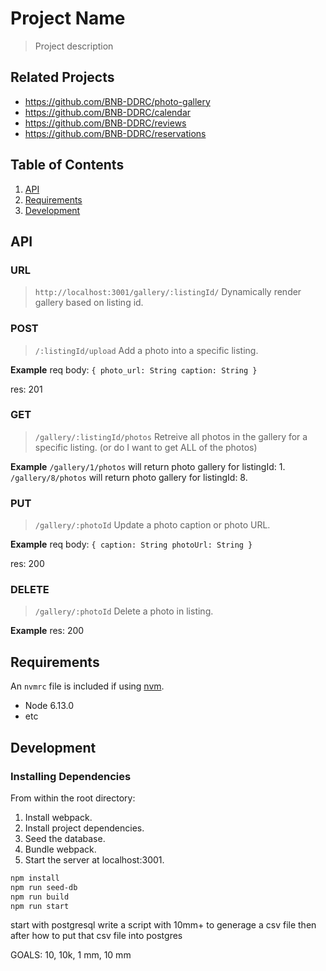 # Project Name

> Project description

## Related Projects

  - https://github.com/BNB-DDRC/photo-gallery
  - https://github.com/BNB-DDRC/calendar
  - https://github.com/BNB-DDRC/reviews
  - https://github.com/BNB-DDRC/reservations

## Table of Contents

1. [API](#API)
1. [Requirements](#requirements)
1. [Development](#development)

## API
### URL
> `http://localhost:3001/gallery/:listingId/` Dynamically render gallery based on listing id.
<!-- this is the url for the photo-gallery module -->

### POST
> `/:listingId/upload` Add a photo into a specific listing.

**Example**
req body:
  `{
   photo_url: String
   caption: String
  }`

res: 201

### GET
> `/gallery/:listingId/photos` Retreive all photos in the gallery for a specific listing. (or do I want to get ALL of the photos)
<!--get all method querying the listings table-->

**Example**
`/gallery/1/photos` will return photo gallery for listingId: 1.
`/gallery/8/photos` will return photo gallery for listingId: 8.

### PUT
> `/gallery/:photoId` Update a photo caption or photo URL.

**Example**
req body:
  `{
    caption: String
    photoUrl: String
  }`

res: 200

### DELETE
> `/gallery/:photoId` Delete a photo in listing.

**Example**
res: 200

## Requirements

An `nvmrc` file is included if using [nvm](https://github.com/creationix/nvm).

- Node 6.13.0
- etc

## Development

### Installing Dependencies

From within the root directory:

1. Install webpack.
2. Install project dependencies.
3. Seed the database.
4. Bundle webpack.
5. Start the server at localhost:3001.

```sh
npm install
npm run seed-db
npm run build
npm run start
```

start with postgresql
write a script with 10mm+ to generage a csv file
then after
how to put that csv file into postgres

GOALS:
10, 10k, 1 mm, 10 mm